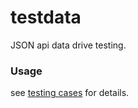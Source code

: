 # testdata

JSON api data drive testing.

### Usage

see [testing cases](testdata_test.go) for details.